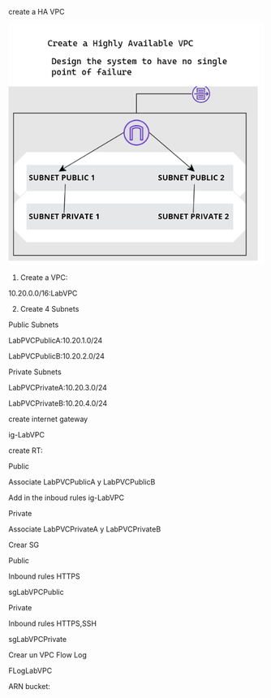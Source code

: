 create a HA VPC 

![set](https://github.com/libialany/aws-notas/blob/main/VPC/HA/intro.png)

1. Create a VPC:

10.20.0.0/16:LabVPC

2. Create 4 Subnets

Public Subnets

LabPVCPublicA:10.20.1.0/24

LabPVCPublicB:10.20.2.0/24

Private Subnets

LabPVCPrivateA:10.20.3.0/24

LabPVCPrivateB:10.20.4.0/24


create internet gateway

ig-LabVPC

create RT:

Public 

Associate LabPVCPublicA y LabPVCPublicB

Add in the inboud rules ig-LabVPC

Private 

Associate LabPVCPrivateA y LabPVCPrivateB

Crear SG 

Public 

Inbound rules HTTPS

sgLabVPCPublic

Private 

Inbound rules HTTPS,SSH

sgLabVPCPrivate

Crear un VPC Flow Log

FLogLabVPC

ARN bucket:
